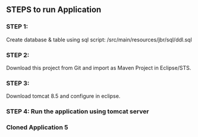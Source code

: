 ## STEPS to run Application

### STEP 1:
Create database & table using sql script: /src/main/resources/jbr/sql/ddl.sql

### STEP 2:
Download this project from Git and import as Maven Project in Eclipse/STS.

### STEP 3:
Download tomcat 8.5 and configure in eclipse.

### STEP 4: Run the application using tomcat server

### Cloned Application 5
